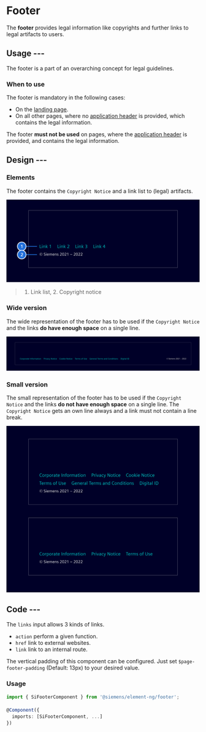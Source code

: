 # Footer

The **footer** provides legal information like copyrights and further links to legal
artifacts to users.

## Usage ---

The footer is a part of an overarching concept for legal guidelines.

### When to use

The footer is mandatory in the following cases:

- On the [landing page](../pages/landing-page.md).
- On all other pages, where no [application header](../layout-navigation/application-header.md)
  is provided, which contains the legal information.

The footer **must not be used** on pages, where the [application header](../layout-navigation/application-header.md)
is provided, and contains the legal information.

## Design ---

### Elements

The footer contains the `Copyright Notice` and a link list to (legal) artifacts.

![Footer construction](images/footer-usage-construction.png)

 > 1. Link list, 2. Copyright notice

### Wide version

The wide representation of the footer has to be used if the `Copyright Notice`
and the links **do have enough space** on a single line.

![Footer - Wide](images/footer-usage-wide.png)

### Small version

The small representation of the footer has to be used if the `Copyright Notice`
and the links **do not have enough space** on a single line. The
`Copyright Notice` gets an own line always and a link must not contain a line
break.

![Footer - Small](images/footer-usage-small.png)

## Code ---

The `links` input allows 3 kinds of links.

- `action` perform a given function.
- `href` link to external websites.
- `link` link to an internal route.

The vertical padding of this component can be configured. Just set
`$page-footer-padding` (Default: 13px) to your desired value.

### Usage

```ts
import { SiFooterComponent } from '@siemens/element-ng/footer';

@Component({
  imports: [SiFooterComponent, ...]
})
```

<si-docs-component example="si-footer/si-footer"></si-docs-component>

<si-docs-api component="SiFooterComponent"></si-docs-api>

<si-docs-types></si-docs-types>
